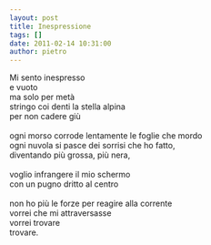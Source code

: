 ```yaml
---
layout: post
title: Inespressione
tags: []
date: 2011-02-14 10:31:00
author: pietro
---
```

Mi sento inespresso<br/>e vuoto<br/>ma solo per metà<br/>stringo coi denti la stella alpina<br/>per non cadere giù<br/><br/>ogni morso corrode lentamente le foglie che mordo<br/>ogni nuvola si pasce dei sorrisi che ho fatto,<br/>diventando più grossa, più nera,<br/><br/>voglio infrangere il mio schermo<br/>con un pugno dritto al centro<br/><br/>non ho più le forze per reagire alla corrente<br/>vorrei che mi attraversasse<br/>vorrei trovare<br/>trovare.
